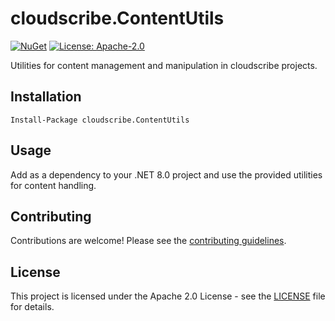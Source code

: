 # cloudscribe.ContentUtils

[![NuGet](https://img.shields.io/nuget/v/cloudscribe.ContentUtils.svg)](https://www.nuget.org/packages/cloudscribe.ContentUtils)
[![License: Apache-2.0](https://img.shields.io/badge/License-Apache%202.0-blue.svg)](https://opensource.org/licenses/Apache-2.0)

Utilities for content management and manipulation in cloudscribe projects.

## Installation

```shell
Install-Package cloudscribe.ContentUtils
```

## Usage

Add as a dependency to your .NET 8.0 project and use the provided utilities for content handling.

## Contributing

Contributions are welcome! Please see the [contributing guidelines](https://github.com/cloudscribe/cloudscribe.SimpleContent/blob/main/CONTRIBUTING.md).

## License

This project is licensed under the Apache 2.0 License - see the [LICENSE](https://github.com/cloudscribe/cloudscribe.SimpleContent/blob/main/LICENSE) file for details.
